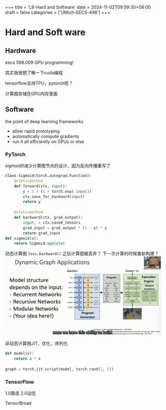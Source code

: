 +++
title = 'L9-Hard and Software'
date = 2024-11-02T09:59:30+08:00
draft = false
categories = ['UMich-EECS-498']
+++
# Hard and Soft ware
## Hardware
eecs 598.009 GPU programming!

其实我很想了解一下cuda编程

tensorflow支持TPU，pytorch呢？

计算图存储在GPU内存里面

## Software
the point of deep learning frameworks
- allow rapid prototyping
- automatically compute gradients
- run it all efficiently on GPUs or else

### PyTorch
sigmoid0减少计算图节点的设计，因为反向传播重写了
```python
class Sigmoid(torch.autograd.Function):
    @staticmethod
    def forward(ctx, input):
        y = 1 / (1 + torch.exp(-input))
        ctx.save_for_backward(input)
        return y

    @staticmethod
    def backward(ctx, grad_output):
        input, = ctx.saved_tensors
        grad_input = grad_output * (1 - y) * y
        return grad_input
def sigmoid(x):
    return Sigmoid.apply(x)
```

动态计算图 `loss.backward()` 之后计算图被丢弃？ 下一次计算的时候重新构建？
![alt text](image.png)

非动态计算图JIT，优化，序列化
```python
def model(x):
    return x * x

graph = torch.jit.script(model, torch.rand(1, 1))
```

### TensorFlow
1.0静态
2.0动态

TensorBroad




